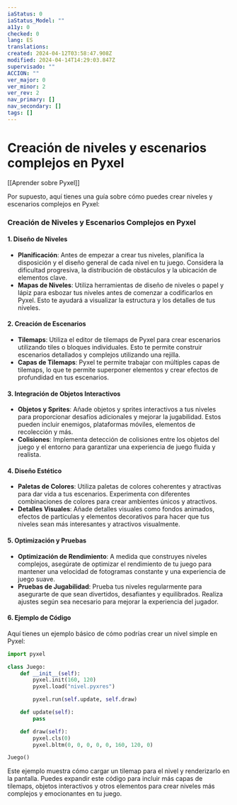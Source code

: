 ```yaml
---
iaStatus: 0
iaStatus_Model: ""
a11y: 0
checked: 0
lang: ES
translations: 
created: 2024-04-12T03:58:47.908Z
modified: 2024-04-14T14:29:03.847Z
supervisado: ""
ACCION: ""
ver_major: 0
ver_minor: 2
ver_rev: 2
nav_primary: []
nav_secondary: []
tags: []
---
```

# Creación de niveles y escenarios complejos en Pyxel

[[Aprender sobre Pyxel]]

Por supuesto, aquí tienes una guía sobre cómo puedes crear niveles y escenarios complejos en Pyxel:

### Creación de Niveles y Escenarios Complejos en Pyxel

#### 1. Diseño de Niveles
- **Planificación**: Antes de empezar a crear tus niveles, planifica la disposición y el diseño general de cada nivel en tu juego. Considera la dificultad progresiva, la distribución de obstáculos y la ubicación de elementos clave.
- **Mapas de Niveles**: Utiliza herramientas de diseño de niveles o papel y lápiz para esbozar tus niveles antes de comenzar a codificarlos en Pyxel. Esto te ayudará a visualizar la estructura y los detalles de tus niveles.

#### 2. Creación de Escenarios
- **Tilemaps**: Utiliza el editor de tilemaps de Pyxel para crear escenarios utilizando tiles o bloques individuales. Esto te permite construir escenarios detallados y complejos utilizando una rejilla.
- **Capas de Tilemaps**: Pyxel te permite trabajar con múltiples capas de tilemaps, lo que te permite superponer elementos y crear efectos de profundidad en tus escenarios.

#### 3. Integración de Objetos Interactivos
- **Objetos y Sprites**: Añade objetos y sprites interactivos a tus niveles para proporcionar desafíos adicionales y mejorar la jugabilidad. Estos pueden incluir enemigos, plataformas móviles, elementos de recolección y más.
- **Colisiones**: Implementa detección de colisiones entre los objetos del juego y el entorno para garantizar una experiencia de juego fluida y realista.

#### 4. Diseño Estético
- **Paletas de Colores**: Utiliza paletas de colores coherentes y atractivas para dar vida a tus escenarios. Experimenta con diferentes combinaciones de colores para crear ambientes únicos y atractivos.
- **Detalles Visuales**: Añade detalles visuales como fondos animados, efectos de partículas y elementos decorativos para hacer que tus niveles sean más interesantes y atractivos visualmente.

#### 5. Optimización y Pruebas
- **Optimización de Rendimiento**: A medida que construyes niveles complejos, asegúrate de optimizar el rendimiento de tu juego para mantener una velocidad de fotogramas constante y una experiencia de juego suave.
- **Pruebas de Jugabilidad**: Prueba tus niveles regularmente para asegurarte de que sean divertidos, desafiantes y equilibrados. Realiza ajustes según sea necesario para mejorar la experiencia del jugador.

#### 6. Ejemplo de Código

Aquí tienes un ejemplo básico de cómo podrías crear un nivel simple en Pyxel:

```python
import pyxel

class Juego:
    def __init__(self):
        pyxel.init(160, 120)
        pyxel.load("nivel.pyxres")

        pyxel.run(self.update, self.draw)

    def update(self):
        pass

    def draw(self):
        pyxel.cls(0)
        pyxel.bltm(0, 0, 0, 0, 0, 160, 120, 0)

Juego()
```

Este ejemplo muestra cómo cargar un tilemap para el nivel y renderizarlo en la pantalla. Puedes expandir este código para incluir más capas de tilemaps, objetos interactivos y otros elementos para crear niveles más complejos y emocionantes en tu juego.